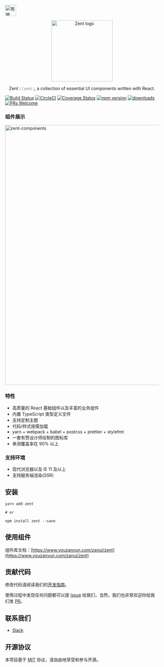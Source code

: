 <p>
	<a href="https://github.com/youzan/">
		<img alt="有赞logo" width="36px" src="https://img.yzcdn.cn/public_files/2017/02/09/e84aa8cbbf7852688c86218c1f3bbf17.png" alt="youzan">
	</a>
</p>
<p align="center">
    <img alt="Zent logo" src="https://img.yzcdn.cn/public_files/2017/02/21/e96fcc2bb29150080fcf5da39cd27fbe.png" width="200px">
</p>
<p align="center">
	Zent <small><font color="grey">( &#92;ˈzent&#92; )</font></small>, a collection of essential UI components written with React.
</p>

[![Build Status](https://travis-ci.org/youzan/zent.svg?branch=master)](https://travis-ci.org/youzan/zent) [![CircleCI](https://circleci.com/gh/youzan/zent.svg?style=svg)](https://circleci.com/gh/youzan/zent) [![Coverage Status](https://img.shields.io/coveralls/youzan/zent/master.svg?style=flat)](https://coveralls.io/github/youzan/zent?branch=master) [![npm version](https://img.shields.io/npm/v/zent.svg?style=flat)](https://www.npmjs.com/package/zent) [![downloads](https://img.shields.io/npm/dt/zent.svg)](https://www.npmjs.com/package/zent) [![PRs Welcome](https://img.shields.io/badge/PRs-welcome-brightgreen.svg)](packages/zent/docs/CONTRIBUTING_zh-CN.md)


### 组件展示

<img src="https://img.yzcdn.cn/zanui/react/zent-components.png" alt="zent-components" width="849px"/>

### 特性

* 高质量的 React 基础组件以及丰富的业务组件
* 内置 TypeScript 类型定义文件
* 支持定制主题
* 代码/样式按需加载
* yarn + webpack + babel + postcss + prettier + stylefmt
* 一套有赞设计师绘制的图标库
* 单测覆盖率在 90% 以上

### 支持环境

* 现代浏览器以及 IE 11 及以上
* 支持服务端渲染(SSR)

## 安装

```shell
yarn add zent

# or

npm install zent --save
```

## 使用组件

组件库文档：[https://www.youzanyun.com/zanui/zent](https://www.youzanyun.com/zanui/zent)

## 贡献代码

修改代码请阅读我们的[开发指南](packages/zent/docs/CONTRIBUTING_zh-CN.md)。

使用过程中发现任何问题都可以提 [Issue](https://github.com/youzan/zent/issues) 给我们，当然，我们也非常欢迎你给我们发 [PR](https://github.com/youzan/zent/pulls)。

## 联系我们

- [Slack](https://join.slack.com/t/zentjs/shared_invite/enQtMjcwNzM3NzE2OTMyLTc4MTg4MDkzZTVhNTQ5MmI4ZmVhOGQ2MzZhOTk2OGIyNmZjM2NhMzU3YjM4MzI3YTkxYWNjMDBhMzRiZTliNTE)

## 开源协议

本项目基于 [MIT](https://zh.wikipedia.org/wiki/MIT%E8%A8%B1%E5%8F%AF%E8%AD%89) 协议，请自由地享受和参与开源。
